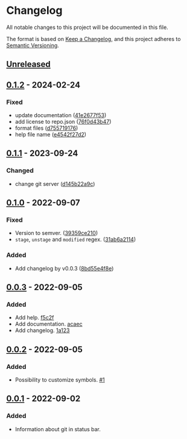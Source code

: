 # Changelog

All notable changes to this project will be documented in this file.

The format is based on [Keep a Changelog](https://keepachangelog.com/en/1.0.0/),
and this project adheres to [Semantic Versioning](https://semver.org/spec/v2.0.0.html).

## [Unreleased]

## [0.1.2] - 2024-02-24

### Fixed

- update documentation ([41e2677f53](https://codeberg.org/micro-plugins/git-status/commit/41e2677f53))
- add license to repo.json ([76f0d43b47](https://codeberg.org/micro-plugins/git-status/commit/76f0d43b47))
- format files  ([d755719176](https://codeberg.org/micro-plugins/git-status/commit/d755719176))
- help file name ([e4542f27d2](https://codeberg.org/micro-plugins/git-status/commit/e4542f27d2))

## [0.1.1] - 2023-09-24

### Changed

- change git server ([d145b22a9c](https://codeberg.org/micro-plugins/git-status/commit/d145b22a9c))

## [0.1.0] - 2022-09-07

### Fixed

- Version to semver. ([39359ce210](https://codeberg.org/micro-plugins/git-status/commit/39359ce210))
- `stage`, `unstage` and `modified` regex. ([31ab6a2114](https://codeberg.org/micro-plugins/git-status/commit/31ab6a2114))

### Added

- Add changelog by v0.0.3 ([8bd55e4f8e](https://codeberg.org/micro-plugins/git-status/commit/8bd55e4f8e))

## [0.0.3] - 2022-09-05

### Added

- Add help. [f5c2f](https://codeberg.org/micro-plugins/git-status/commit/f5c2fd783e9258ba436cd9daad6bb1932db9cdc7)
- Add documentation. [acaec](https://codeberg.org/micro-plugins/git-status/commit/acaeca0183509aa1fd93a6198208fea53d26db8a)
- Add changelog. [1a123](https://codeberg.org/micro-plugins/git-status/commit/1a1231be8200e675ae9667a302aea900036ac4a1)

## [0.0.2] - 2022-09-05

### Added

- Possibility to customize symbols. [#1](https://codeberg.org/micro-plugins/git-status/pulls/1)

## [0.0.1] - 2022-09-02

### Added

- Information about git in status bar.

[Unreleased]: https://codeberg.org/micro-plugins/git-status/compare/v0.1.2...HEAD
[0.1.2]: https://codeberg.org/micro-plugins/git-status/compare/v0.1.1...v0.1.2
[0.1.1]: https://codeberg.org/micro-plugins/git-status/compare/v0.1.0...v0.1.1
[0.1.0]: https://codeberg.org/micro-plugins/git-status/compare/v0.0.3...v0.1.0
[0.0.3]: https://codeberg.org/micro-plugins/git-status/compare/v0.0.2...v0.0.3
[0.0.2]: https://codeberg.org/micro-plugins/git-status/compare/v0.0.1...v0.0.2
[0.0.1]: https://codeberg.org/micro-plugins/git-status/src/tag/v0.0.1
